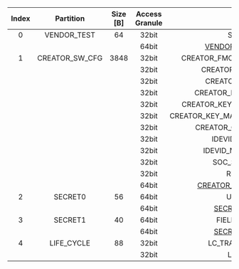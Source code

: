<!--
DO NOT EDIT THIS FILE DIRECTLY.
It has been generated with ./util/design/gen-otp-mmap.py
-->

|  Index  |   Partition    |  Size [B]  |  Access Granule  |                         Item                          |  Byte Address  |  Size [B]  |
|:-------:|:--------------:|:----------:|:----------------:|:-----------------------------------------------------:|:--------------:|:----------:|
|    0    |  VENDOR_TEST   |     64     |      32bit       |                        SCRATCH                        |     0x000      |     56     |
|         |                |            |      64bit       |    [VENDOR_TEST_DIGEST](#Reg_vendor_test_digest_0)    |     0x038      |     8      |
|    1    | CREATOR_SW_CFG |    3848    |      32bit       |             CREATOR_FMC_KEY_MANIFEST_SVN              |     0x040      |     4      |
|         |                |            |      32bit       |                  CREATOR_RUNTIME_SVN                  |     0x044      |     16     |
|         |                |            |      32bit       |                  CREATOR_LMS_VERIFY                   |     0x054      |     4      |
|         |                |            |      32bit       |                CREATOR_LMS_REVOCATION                 |     0x058      |     4      |
|         |                |            |      32bit       |             CREATOR_KEY_MANIFEST_PK_HASH              |     0x05C      |     48     |
|         |                |            |      32bit       |           CREATOR_KEY_MANIFEST_PK_HASH_MASK           |     0x08C      |     4      |
|         |                |            |      32bit       |                 CREATOR_OWNER_PK_HASH                 |     0x090      |     48     |
|         |                |            |      32bit       |                   IDEVID_CERT_ATTR                    |     0x0C0      |     96     |
|         |                |            |      32bit       |                  IDEVID_MANUF_HSM_ID                  |     0x120      |     16     |
|         |                |            |      32bit       |                    SOC_STEPPING_ID                    |     0x130      |     4      |
|         |                |            |      32bit       |                       RESERVED                        |     0x134      |    2048    |
|         |                |            |      64bit       | [CREATOR_SW_CFG_DIGEST](#Reg_creator_sw_cfg_digest_0) |     0xF40      |     8      |
|    2    |    SECRET0     |     56     |      64bit       |                       UDS_SEED                        |     0xF48      |     48     |
|         |                |            |      64bit       |        [SECRET0_DIGEST](#Reg_secret0_digest_0)        |     0xF78      |     8      |
|    3    |    SECRET1     |     40     |      64bit       |                     FIELD_ENTROPY                     |     0xF80      |     32     |
|         |                |            |      64bit       |        [SECRET1_DIGEST](#Reg_secret1_digest_0)        |     0xFA0      |     8      |
|    4    |   LIFE_CYCLE   |     88     |      32bit       |                   LC_TRANSITION_CNT                   |     0xFA8      |     48     |
|         |                |            |      32bit       |                       LC_STATE                        |     0xFD8      |     40     |
